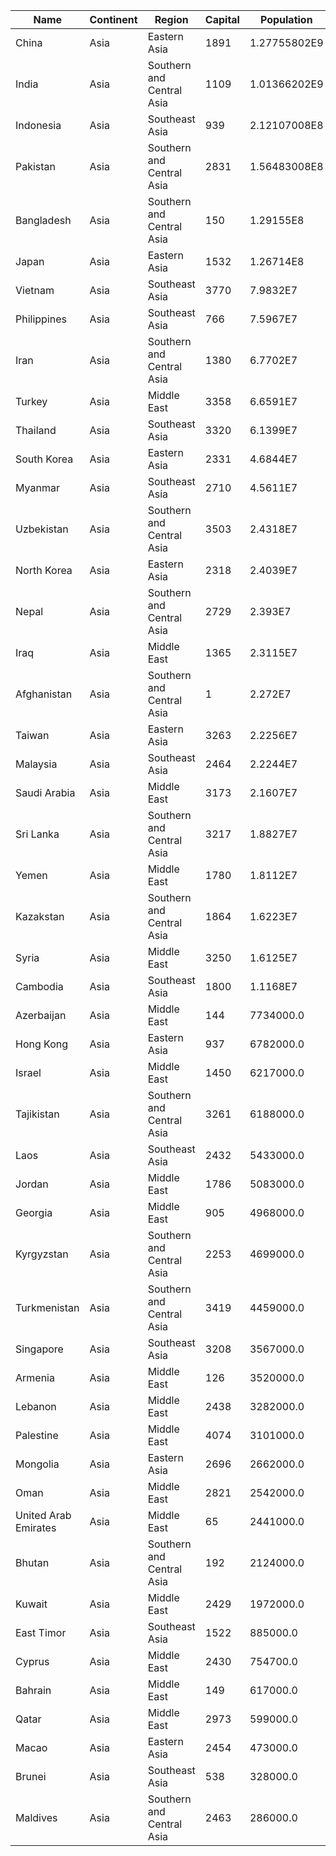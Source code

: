 | Name | Continent | Region | Capital | Population | 
| --- | --- | --- | --- | --- |
| China | Asia | Eastern Asia | 1891 | 1.27755802E9 |
| India | Asia | Southern and Central Asia | 1109 | 1.01366202E9 |
| Indonesia | Asia | Southeast Asia | 939 | 2.12107008E8 |
| Pakistan | Asia | Southern and Central Asia | 2831 | 1.56483008E8 |
| Bangladesh | Asia | Southern and Central Asia | 150 | 1.29155E8 |
| Japan | Asia | Eastern Asia | 1532 | 1.26714E8 |
| Vietnam | Asia | Southeast Asia | 3770 | 7.9832E7 |
| Philippines | Asia | Southeast Asia | 766 | 7.5967E7 |
| Iran | Asia | Southern and Central Asia | 1380 | 6.7702E7 |
| Turkey | Asia | Middle East | 3358 | 6.6591E7 |
| Thailand | Asia | Southeast Asia | 3320 | 6.1399E7 |
| South Korea | Asia | Eastern Asia | 2331 | 4.6844E7 |
| Myanmar | Asia | Southeast Asia | 2710 | 4.5611E7 |
| Uzbekistan | Asia | Southern and Central Asia | 3503 | 2.4318E7 |
| North Korea | Asia | Eastern Asia | 2318 | 2.4039E7 |
| Nepal | Asia | Southern and Central Asia | 2729 | 2.393E7 |
| Iraq | Asia | Middle East | 1365 | 2.3115E7 |
| Afghanistan | Asia | Southern and Central Asia | 1 | 2.272E7 |
| Taiwan | Asia | Eastern Asia | 3263 | 2.2256E7 |
| Malaysia | Asia | Southeast Asia | 2464 | 2.2244E7 |
| Saudi Arabia | Asia | Middle East | 3173 | 2.1607E7 |
| Sri Lanka | Asia | Southern and Central Asia | 3217 | 1.8827E7 |
| Yemen | Asia | Middle East | 1780 | 1.8112E7 |
| Kazakstan | Asia | Southern and Central Asia | 1864 | 1.6223E7 |
| Syria | Asia | Middle East | 3250 | 1.6125E7 |
| Cambodia | Asia | Southeast Asia | 1800 | 1.1168E7 |
| Azerbaijan | Asia | Middle East | 144 | 7734000.0 |
| Hong Kong | Asia | Eastern Asia | 937 | 6782000.0 |
| Israel | Asia | Middle East | 1450 | 6217000.0 |
| Tajikistan | Asia | Southern and Central Asia | 3261 | 6188000.0 |
| Laos | Asia | Southeast Asia | 2432 | 5433000.0 |
| Jordan | Asia | Middle East | 1786 | 5083000.0 |
| Georgia | Asia | Middle East | 905 | 4968000.0 |
| Kyrgyzstan | Asia | Southern and Central Asia | 2253 | 4699000.0 |
| Turkmenistan | Asia | Southern and Central Asia | 3419 | 4459000.0 |
| Singapore | Asia | Southeast Asia | 3208 | 3567000.0 |
| Armenia | Asia | Middle East | 126 | 3520000.0 |
| Lebanon | Asia | Middle East | 2438 | 3282000.0 |
| Palestine | Asia | Middle East | 4074 | 3101000.0 |
| Mongolia | Asia | Eastern Asia | 2696 | 2662000.0 |
| Oman | Asia | Middle East | 2821 | 2542000.0 |
| United Arab Emirates | Asia | Middle East | 65 | 2441000.0 |
| Bhutan | Asia | Southern and Central Asia | 192 | 2124000.0 |
| Kuwait | Asia | Middle East | 2429 | 1972000.0 |
| East Timor | Asia | Southeast Asia | 1522 | 885000.0 |
| Cyprus | Asia | Middle East | 2430 | 754700.0 |
| Bahrain | Asia | Middle East | 149 | 617000.0 |
| Qatar | Asia | Middle East | 2973 | 599000.0 |
| Macao | Asia | Eastern Asia | 2454 | 473000.0 |
| Brunei | Asia | Southeast Asia | 538 | 328000.0 |
| Maldives | Asia | Southern and Central Asia | 2463 | 286000.0 |
